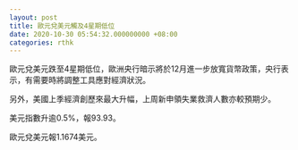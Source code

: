 ```yaml
---
layout: post
title: 歐元兌美元觸及4星期低位
date: 2020-10-30 05:54:32.000000000 +08:00
categories: rthk
---
```


歐元兌美元跌至4星期低位，歐洲央行暗示將於12月進一步放寬貨幣政策，央行表示，有需要時將調整工具應對經濟狀況。

另外，美國上季經濟創歷來最大升幅，上周新申領失業救濟人數亦較預期少。

美元指數升逾0.5%，報93.93。

歐元兌美元報1.1674美元。

